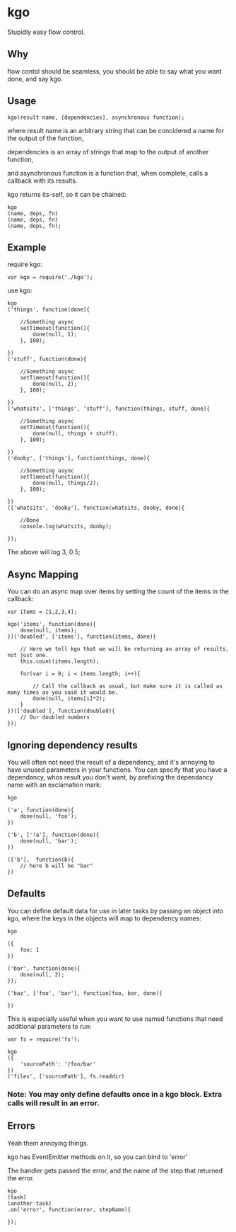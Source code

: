 kgo
===

Stupidly easy flow control.

## Why

flow contol should be seamless, you should be able to say what you want done, and say kgo.

## Usage

    kgo(result name, [dependencies], asynchronous function);

where result name is an arbitrary string that can be concidered a name for the output of the function,

dependencies is an array of strings that map to the output of another function,

and asynchronous function is a function that, when complete, calls a callback with its results.

kgo returns its-self, so it can be chained:

    kgo
    (name, deps, fn)
    (name, deps, fn)
    (name, deps, fn);

## Example

require kgo:

    var kgo = require('./kgo');

use kgo:

    kgo
    ('things', function(done){

        //Something async
        setTimeout(function(){
            done(null, 1);
        }, 100);

    })
    ('stuff', function(done){

        //Something async
        setTimeout(function(){
            done(null, 2);
        }, 100);

    })
    ('whatsits', ['things', 'stuff'], function(things, stuff, done){

        //Something async
        setTimeout(function(){
            done(null, things + stuff);
        }, 100);

    })
    ('dooby', ['things'], function(things, done){

        //Something async
        setTimeout(function(){
            done(null, things/2);
        }, 100);

    })
    (['whatsits', 'dooby'], function(whatsits, dooby, done){

        //Done
        console.log(whatsits, dooby);

    });

The above will log 3, 0.5;

## Async Mapping

You can do an async map over items by setting the count of the items in the callback:

    var items = [1,2,3,4];

    kgo('items', function(done){
        done(null, items);
    })('doubled', ['items'], function(items, done){

        // Here we tell kgo that we will be returning an array of results, not just one.
        this.count(items.length);

        for(var i = 0; i < items.length; i++){

            // Call the callback as usual, but make sure it is called as many times as you said it would be.
            done(null, items[i]*2);
        }
    })(['doubled'], function(doubled){
        // Our doubled numbers
    });

## Ignoring dependency results

You will often not need the result of a dependency, and it's annoying to have unused parameters in your functions.
You can specify that you have a dependancy, whos result you don't want, by prefixing the dependancy name with an exclamation mark:

    kgo

    ('a', function(done){
        done(null, 'foo');
    })

    ('b', ['!a'], function(done){
        done(null, 'bar');
    })

    (['b'],  function(b){
        // here b will be "bar"
    })

## Defaults

You can define default data for use in later tasks by passing an object into kgo, where the keys in the objects will map to dependency names:

    kgo

    ({
        foo: 1    
    })

    ('bar', function(done){
        done(null, 2);
    });

    ('baz', ['foo', 'bar'], function(foo, bar, done){

    })

This is especially useful when you want to use named functions that need additional parameters to run:

    var fs = require('fs');

    kgo
    ({
        'sourcePath': '/foo/bar'
    })
    ('files', ['sourcePath'], fs.readdir)

### Note: You may only define defaults once in a kgo block. Extra calls will result in an error.

## Errors

Yeah them annoying things.

kgo has EventEmitter methods on it, so you can bind to 'error'

The handler gets passed the error, and the name of the step that returned the error.

    kgo
    (task)
    (another task)
    .on('error', function(error, stepName){

    });